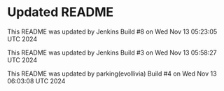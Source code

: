 # Updated README
This README was updated by Jenkins Build #8 on Wed Nov 13 05:23:05 UTC 2024

This README was updated by Jenkins Build #3 on Wed Nov 13 05:58:27 UTC 2024

This README was updated by parking(evollivia) Build #4 on Wed Nov 13 06:03:08 UTC 2024
